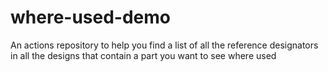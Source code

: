 # where-used-demo
An actions repository to help you find a list of all the reference designators in all the designs that contain a part you want to see where used
